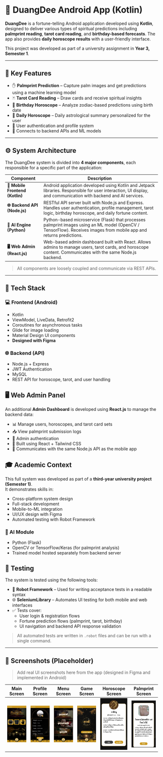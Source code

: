 # 🔮 DuangDee Android App (Kotlin)

**DuangDee** is a fortune-telling Android application developed using **Kotlin**, designed to deliver various types of spiritual predictions including **palmprint reading**, **tarot card reading**, and **birthday-based forecasts**. The app also provides **daily horoscope results** with a user-friendly interface.

This project was developed as part of a university assignment in **Year 3, Semester 1**.

---

## 🚀 Key Features

- ✋ **Palmprint Prediction** – Capture palm images and get predictions using a machine learning model
- 🃏 **Tarot Card Reading** – Draw cards and receive spiritual insights
- 🎂 **Birthday Horoscope** – Analyze zodiac-based predictions using birth date
- 📅 **Daily Horoscope** – Daily astrological summary personalized for the user
- 👤 User authentication and profile system
- 🔗 Connects to backend APIs and ML models

---

## ⚙️ System Architecture

The DuangDee system is divided into **4 major components**, each responsible for a specific part of the application:

| Component           | Description |
|---------------------|-------------|
| **📱 Mobile Frontend (Kotlin)** | Android application developed using Kotlin and Jetpack libraries. Responsible for user interaction, UI display, and communication with backend and AI services. |
| **🌐 Backend API (Node.js)** | RESTful API server built with Node.js and Express. Handles user authentication, profile management, tarot logic, birthday horoscope, and daily fortune content. |
| **🧠 AI Engine (Python)** | Python-based microservice (Flask) that processes palmprint images using an ML model (OpenCV / TensorFlow). Receives images from mobile app and returns predictions. |
| **🖥️ Web Admin (React.js)** | Web-based admin dashboard built with React. Allows admins to manage users, tarot cards, and horoscope content. Communicates with the same Node.js backend. |

> All components are loosely coupled and communicate via REST APIs.

---

## 🧰 Tech Stack

### 💻 Frontend (Android)

- Kotlin
- ViewModel, LiveData, Retrofit2
- Coroutines for asynchronous tasks
- Glide for image loading
- Material Design UI components
- **Designed with Figma**

### 🌐 Backend (API)

- Node.js + Express
- JWT Authentication
- MySQL
- REST API for horoscope, tarot, and user handling

## 🖥️ Web Admin Panel

An additional **Admin Dashboard** is developed using **React.js** to manage the backend data:

- 📊 Manage users, horoscopes, and tarot card sets
- 📥 View palmprint submission logs
- 🔐 Admin authentication
- 🌈 Built using React + Tailwind CSS
- 📡 Communicates with the same Node.js API as the mobile app

## 🎓 Academic Context

This full system was developed as part of a **third-year university project (Semester 1)**.  
It demonstrates skills in:

- Cross-platform system design
- Full-stack development
- Mobile-to-ML integration
- UI/UX design with Figma
- Automated testing with Robot Framework

### 🧠 AI Module

- Python (Flask)
- OpenCV or TensorFlow/Keras (for palmprint analysis)
- Trained model hosted separately from backend server

## 🧪 Testing

The system is tested using the following tools:

- 🤖 **Robot Framework** – Used for writing acceptance tests in a readable syntax
- 🌐 **SeleniumLibrary** – Automates UI testing for both mobile and web interfaces
- ✅ Tests cover:
  - User login & registration flows
  - Fortune prediction flows (palmprint, tarot, birthday)
  - UI navigation and backend API response validation

> All automated tests are written in `.robot` files and can be run with a single command.

---

## 📸 Screenshots (Placeholder)

> Add real UI screenshots here from the app (designed in Figma and implemented in Android)

| Main Screen | Profile Screen | Menu Screen | Game Screen | Horoscope Screen | Palmprint Screen |
|-----------|--------------|--------|-----------|-----------|-----------|
| ![](screenshots/main_screen.jpg) | ![](screenshots/profile_screen.jpg) | ![](screenshots/menu_screen.jpg) | ![](screenshots/game_screen.jpg) | ![](screenshots/horoscope_screen.jpg) | ![](screenshots/palm_screen.jpg) |

